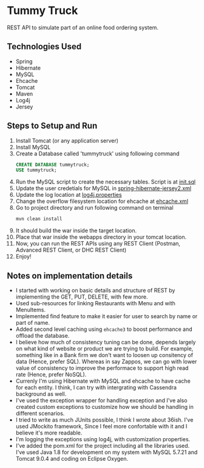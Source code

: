 # Tummy Truck
REST API to simulate part of an online food ordering system.

## Technologies Used
* Spring
* Hibernate
* MySQL
* Ehcache
* Tomcat
* Maven
* Log4j
* Jersey

## Steps to Setup and Run
1. Install Tomcat (or any application server)
2. Install MySQL
3. Create a Database called 'tummytruck' using following command
    ```sql
    CREATE DATABASE tummytruck;
    USE tummytruck;
    ```
4. Run the MySQL script to create the necessary tables. Script is at [init.sql](../blob/master/src/main/scripts/init.sql)
5. Update the user credetials for MySQL in [spring-hibernate-jersey2.xml](../blob/master/src/main/webapp/WEB-INF/spring-hibernate-jersey2.xml)
6. Update the log location at [log4j.properties](../blob/master/src/main/resources/log4j.properties)
7. Change the overflow filesystem location for ehcache at [ehcache.xml](../blob/master/src/main/resources/ehcache.xml)
8. Go to project directory and run following command on terminal
    ```bash
    mvn clean install
    ```
9. It should build the war inside the target location.
10. Place that war inside the webapps directory in your tomcat location.
11. Now, you can run the REST APIs using any REST Client (Postman, Advanced REST Client, or DHC REST Client)
12. Enjoy!

## Notes on implementation details
* I started with working on basic details and structure of REST by implementing the GET, PUT, DELETE, with few more.
* Used sub-resources for linking Restaurants with Menu and with MenuItems.
* Implemented find feature to make it easier for user to search by name or part of name.
* Added second level caching using `ehcache3` to boost performance and offload the database.
* I believe how much of consistency tuning can be done, depends largely on what kind of website or product we are trying to build. For example, something like in a Bank firm we don't want to loosen up consitency of data (Hence, prefer SQL). Whereas in say Zappos, we can go with lower value of consistency to improve the performace to support high read rate (Hence, prefer NoSQL).
* Currenly I'm using Hibernate with MySQL and ehcache to have cache for each entity. I think, I can try with intergrating with Cassendra background as well.
* I've used the exception wrapper for handling exception and I've also created custom exceptions to customize how we should be handling in different scenarios.
* I tried to write as much JUnits possible, I think I wrote about 36ish. I've used JMockito framework, Since I feel more confortable with it and I believe it's more readable.
* I'm logging the exceptions using log4j, with customization properties.
* I've added the pom.xml for the project including all the libraries used. I've used Java 1.8 for development on my system with MySQL 5.7.21 and Tomcat 9.0.4 and coding on Eclipse Oxygen.
